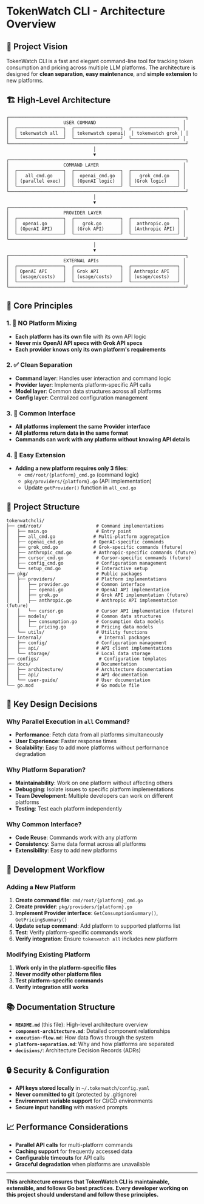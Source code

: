 # TokenWatch CLI - Architecture Overview

## 🎯 **Project Vision**

TokenWatch CLI is a fast and elegant command-line tool for tracking token consumption and pricing across multiple LLM platforms. The architecture is designed for **clean separation**, **easy maintenance**, and **simple extension** to new platforms.

## 🏗️ **High-Level Architecture**

```
┌─────────────────────────────────────────────────────────────────┐
│                    USER COMMAND                                │
│  ┌─────────────────┐  ┌─────────────────┐  ┌─────────────────┐ │
│  │ tokenwatch all  │  │ tokenwatch openai│  │ tokenwatch grok │ │
│  └─────────────────┘  └─────────────────┘  └─────────────────┘ │
└─────────────────────────────────────────────────────────────────┘
                                │
                                ▼
┌─────────────────────────────────────────────────────────────────┐
│                    COMMAND LAYER                               │
│  ┌─────────────────┐  ┌─────────────────┐  ┌─────────────────┐ │
│  │   all_cmd.go    │  │  openai_cmd.go  │  │   grok_cmd.go   │ │
│  │ (parallel exec) │  │ (OpenAI logic)  │  │ (Grok logic)    │ │
│  └─────────────────┘  └─────────────────┘  └─────────────────┘ │
└─────────────────────────────────────────────────────────────────┘
                                │
                                ▼
┌─────────────────────────────────────────────────────────────────┐
│                    PROVIDER LAYER                              │
│  ┌─────────────────┐  ┌─────────────────┐  ┌─────────────────┐ │
│  │  openai.go      │  │   grok.go       │  │  anthropic.go   │ │
│  │ (OpenAI API)    │  │ (Grok API)      │  │ (Anthropic API) │ │
│  └─────────────────┘  └─────────────────┘  └─────────────────┘ │
└─────────────────────────────────────────────────────────────────┘
                                │
                                ▼
┌─────────────────────────────────────────────────────────────────┐
│                    EXTERNAL APIs                               │
│  ┌─────────────────┐  ┌─────────────────┐  ┌─────────────────┐ │
│  │ OpenAI API      │  │ Grok API        │  │ Anthropic API   │ │
│  │ (usage/costs)   │  │ (usage/costs)   │  │ (usage/costs)   │ │
│  └─────────────────┘  └─────────────────┘  └─────────────────┘ │
└─────────────────────────────────────────────────────────────────┘
```

## 🔑 **Core Principles**

### **1. 🚫 NO Platform Mixing**
- **Each platform has its own file** with its own API logic
- **Never mix OpenAI API specs with Grok API specs**
- **Each provider knows only its own platform's requirements**

### **2. ✅ Clean Separation**
- **Command layer**: Handles user interaction and command logic
- **Provider layer**: Implements platform-specific API calls
- **Model layer**: Common data structures across all platforms
- **Config layer**: Centralized configuration management

### **3. 🔄 Common Interface**
- **All platforms implement the same Provider interface**
- **All platforms return data in the same format**
- **Commands can work with any platform without knowing API details**

### **4. 🚀 Easy Extension**
- **Adding a new platform requires only 3 files**:
  - `cmd/root/{platform}_cmd.go` (command logic)
  - `pkg/providers/{platform}.go` (API implementation)
  - Update `getProvider()` function in `all_cmd.go`

## 📁 **Project Structure**

```
tokenwatchcli/
├── cmd/root/                    # Command implementations
│   ├── main.go                  # Entry point
│   ├── all_cmd.go              # Multi-platform aggregation
│   ├── openai_cmd.go           # OpenAI-specific commands
│   ├── grok_cmd.go             # Grok-specific commands (future)
│   ├── anthropic_cmd.go        # Anthropic-specific commands (future)
│   ├── cursor_cmd.go            # Cursor-specific commands (future)
│   ├── config_cmd.go            # Configuration management
│   └── setup_cmd.go             # Interactive setup
├── pkg/                         # Public packages
│   ├── providers/               # Platform implementations
│   │   ├── provider.go          # Common interface
│   │   ├── openai.go            # OpenAI API implementation
│   │   ├── grok.go              # Grok API implementation (future)
│   │   ├── anthropic.go         # Anthropic API implementation (future)
│   │   └── cursor.go            # Cursor API implementation (future)
│   ├── models/                  # Common data structures
│   │   ├── consumption.go       # Consumption data models
│   │   └── pricing.go           # Pricing data models
│   └── utils/                   # Utility functions
├── internal/                     # Internal packages
│   ├── config/                  # Configuration management
│   ├── api/                     # API client implementations
│   └── storage/                 # Local data storage
├── configs/                      # Configuration templates
├── docs/                        # Documentation
│   ├── architecture/            # Architecture documentation
│   ├── api/                     # API documentation
│   └── user-guide/              # User documentation
└── go.mod                       # Go module file
```

## 🎯 **Key Design Decisions**

### **Why Parallel Execution in `all` Command?**
- **Performance**: Fetch data from all platforms simultaneously
- **User Experience**: Faster response times
- **Scalability**: Easy to add more platforms without performance degradation

### **Why Platform Separation?**
- **Maintainability**: Work on one platform without affecting others
- **Debugging**: Isolate issues to specific platform implementations
- **Team Development**: Multiple developers can work on different platforms
- **Testing**: Test each platform independently

### **Why Common Interface?**
- **Code Reuse**: Commands work with any platform
- **Consistency**: Same data format across all platforms
- **Extensibility**: Easy to add new platforms

## 🚀 **Development Workflow**

### **Adding a New Platform**
1. **Create command file**: `cmd/root/{platform}_cmd.go`
2. **Create provider**: `pkg/providers/{platform}.go`
3. **Implement Provider interface**: `GetConsumptionSummary()`, `GetPricingSummary()`
4. **Update setup command**: Add platform to supported platforms list
5. **Test**: Verify platform-specific commands work
6. **Verify integration**: Ensure `tokenwatch all` includes new platform

### **Modifying Existing Platform**
1. **Work only in the platform-specific files**
2. **Never modify other platform files**
3. **Test platform-specific commands**
4. **Verify integration still works**

## 📚 **Documentation Structure**

- **`README.md`** (this file): High-level architecture overview
- **`component-architecture.md`**: Detailed component relationships
- **`execution-flow.md`**: How data flows through the system
- **`platform-separation.md`**: Why and how platforms are separated
- **`decisions/`**: Architecture Decision Records (ADRs)

## 🔒 **Security & Configuration**

- **API keys stored locally** in `~/.tokenwatch/config.yaml`
- **Never committed to git** (protected by .gitignore)
- **Environment variable support** for CI/CD environments
- **Secure input handling** with masked prompts

## 📈 **Performance Considerations**

- **Parallel API calls** for multi-platform commands
- **Caching support** for frequently accessed data
- **Configurable timeouts** for API calls
- **Graceful degradation** when platforms are unavailable

---

**This architecture ensures that TokenWatch CLI is maintainable, extensible, and follows Go best practices. Every developer working on this project should understand and follow these principles.**

